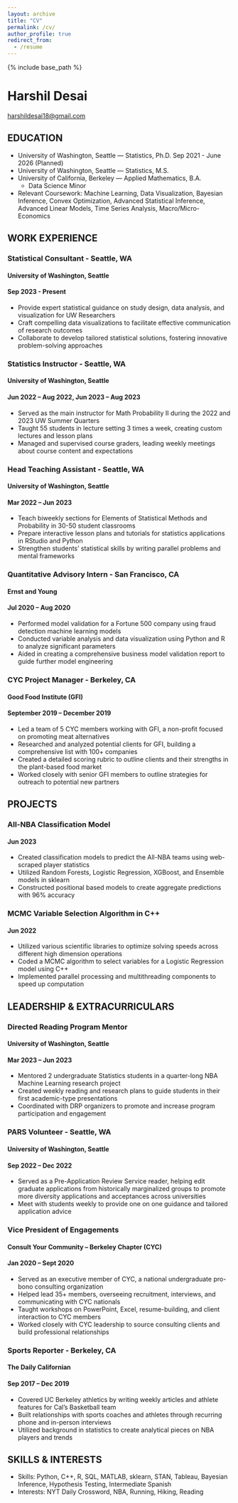 ```yaml
---
layout: archive
title: "CV"
permalink: /cv/
author_profile: true
redirect_from:
  - /resume
---
```


{% include base_path %}

# Harshil Desai
harshildesai18@gmail.com

## EDUCATION
- University of Washington, Seattle — Statistics, Ph.D. Sep 2021 - June 2026 (Planned)
- University of Washington, Seattle — Statistics, M.S.
- University of California, Berkeley — Applied Mathematics, B.A.
  - Data Science Minor
- Relevant Coursework: Machine Learning, Data Visualization, Bayesian Inference, Convex Optimization, Advanced Statistical Inference, Advanced Linear Models, Time Series Analysis, Macro/Micro-Economics

## WORK EXPERIENCE

### Statistical Consultant - Seattle, WA
#### University of Washington, Seattle
#### Sep 2023 - Present
- Provide expert statistical guidance on study design, data analysis, and visualization for UW Researchers
- Craft compelling data visualizations to facilitate effective communication of research outcomes
- Collaborate to develop tailored statistical solutions, fostering innovative problem-solving approaches

### Statistics Instructor - Seattle, WA
#### University of Washington, Seattle
#### Jun 2022 – Aug 2022, Jun 2023 – Aug 2023
- Served as the main instructor for Math Probability II during the 2022 and 2023 UW Summer Quarters
- Taught 55 students in lecture setting 3 times a week, creating custom lectures and lesson plans
- Managed and supervised course graders, leading weekly meetings about course content and expectations

### Head Teaching Assistant - Seattle, WA
#### University of Washington, Seattle
#### Mar 2022 – Jun 2023
- Teach biweekly sections for Elements of Statistical Methods and Probability in 30-50 student classrooms
- Prepare interactive lesson plans and tutorials for statistics applications in RStudio and Python
- Strengthen students’ statistical skills by writing parallel problems and mental frameworks

### Quantitative Advisory Intern - San Francisco, CA
#### Ernst and Young
#### Jul 2020 – Aug 2020
- Performed model validation for a Fortune 500 company using fraud detection machine learning models
- Conducted variable analysis and data visualization using Python and R to analyze significant parameters
- Aided in creating a comprehensive business model validation report to guide further model engineering

### CYC Project Manager - Berkeley, CA 
#### Good Food Institute (GFI) 
#### September 2019 – December 2019 
- Led a team of 5 CYC members working with GFI, a non-profit focused on promoting meat alternatives 
- Researched and analyzed potential clients for GFI, building a comprehensive list with 100+ companies
- Created a detailed scoring rubric to outline clients and their strengths in the plant-based food market
- Worked closely with senior GFI members to outline strategies for outreach to potential new partners

## PROJECTS
### All-NBA Classification Model
#### Jun 2023
- Created classification models to predict the All-NBA teams using web-scraped player statistics
- Utilized Random Forests, Logistic Regression, XGBoost, and Ensemble models in sklearn
- Constructed positional based models to create aggregate predictions with 96% accuracy

### MCMC Variable Selection Algorithm in C++
#### Jun 2022
- Utilized various scientific libraries to optimize solving speeds across different high dimension operations
- Coded a MCMC algorithm to select variables for a Logistic Regression model using C++
- Implemented parallel processing and multithreading components to speed up computation

## LEADERSHIP & EXTRACURRICULARS
### Directed Reading Program Mentor
#### University of Washington, Seattle
#### Mar 2023 – Jun 2023
- Mentored 2 undergraduate Statistics students in a quarter-long NBA Machine Learning research project
- Created weekly reading and research plans to guide students in their first academic-type presentations
- Coordinated with DRP organizers to promote and increase program participation and engagement

### PARS Volunteer - Seattle, WA 
#### University of Washington, Seattle 
#### Sep 2022 – Dec 2022
- Served as a Pre-Application Review Service reader, helping edit graduate applications from historically
marginalized groups to promote more diversity applications and acceptances across universities
- Meet with students weekly to provide one on one guidance and tailored application advice

### Vice President of Engagements
#### Consult Your Community – Berkeley Chapter (CYC)
#### Jan 2020 – Sept 2020
- Served as an executive member of CYC, a national undergraduate pro-bono consulting organization
- Helped lead 35+ members, overseeing recruitment, interviews, and communicating with CYC nationals
- Taught workshops on PowerPoint, Excel, resume-building, and client interaction to CYC members
- Worked closely with CYC leadership to source consulting clients and build professional relationships

### Sports Reporter - Berkeley, CA 
#### The Daily Californian 
#### Sep 2017 – Dec 2019 
- Covered UC Berkeley athletics by writing weekly articles and athlete features for Cal’s Basketball team
- Built relationships with sports coaches and athletes through recurring phone and in-person interviews
- Utilized background in statistics to create analytical pieces on NBA players and trends

## SKILLS & INTERESTS
- Skills: Python, C++, R, SQL, MATLAB, sklearn, STAN, Tableau, Bayesian Inference, Hypothesis Testing, Intermediate Spanish
- Interests: NYT Daily Crossword, NBA, Running, Hiking, Reading
